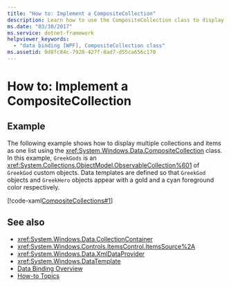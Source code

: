 ```yaml
---
title: "How to: Implement a CompositeCollection"
description: Learn how to use the CompositeCollection class to display multiple collections and items as one list.
ms.date: "03/30/2017"
ms.service: dotnet-framework
helpviewer_keywords: 
  - "data binding [WPF], CompositeCollection class"
ms.assetid: 0d8fc84c-7920-427f-8ad7-d55ca656c170
---
```

# How to: Implement a CompositeCollection

## Example  

The following example shows how to display multiple collections and items as one list using the <xref:System.Windows.Data.CompositeCollection> class. In this example, `GreekGods` is an <xref:System.Collections.ObjectModel.ObservableCollection%601> of `GreekGod` custom objects. Data templates are defined so that `GreekGod` objects and `GreekHero` objects appear with a gold and a cyan foreground color respectively.  
  
[!code-xaml[CompositeCollections#1](~/samples/snippets/csharp/VS_Snippets_Wpf/CompositeCollections/CS/Window1.xaml#1)]  
  
## See also

- <xref:System.Windows.Data.CollectionContainer>
- <xref:System.Windows.Controls.ItemsControl.ItemsSource%2A>
- <xref:System.Windows.Data.XmlDataProvider>
- <xref:System.Windows.DataTemplate>
- [Data Binding Overview](index.md)
- [How-to Topics](data-binding-how-to-topics.md)
